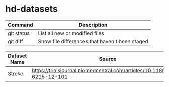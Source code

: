 # hd-datasets

| Command | Description |
| --- | --- |
| git status | List all new or modified files |
| git diff | Show file differences that haven't been staged |

| Dataset Name | Source | 
| ------------ | ------ |
| Stroke | https://trialsjournal.biomedcentral.com/articles/10.1186/1745-6215-12-101 |
